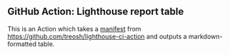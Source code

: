 ## GitHub Action: Lighthouse report table

This is an Action which takes a [manifest](https://github.com/GoogleChrome/lighthouse-ci/blob/main/docs/configuration.md#outputdir) from https://github.com/treosh/lighthouse-ci-action and outputs a markdown-formatted table.
